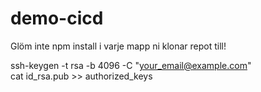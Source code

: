 # demo-cicd

Glöm inte npm install i varje mapp ni klonar repot till!

ssh-keygen -t rsa -b 4096 -C "your_email@example.com" \
cat id_rsa.pub >> authorized_keys
